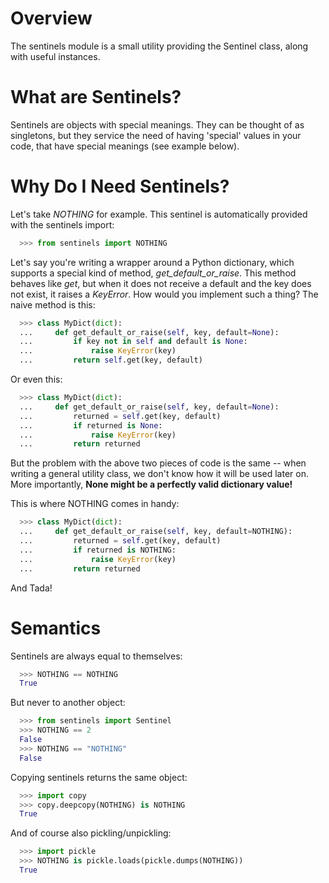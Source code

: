 # Overview

The sentinels module is a small utility providing the Sentinel class, along with useful instances.

# What are Sentinels?

Sentinels are objects with special meanings. They can be thought of as singletons, but they service the need of having 'special' values in your code, that have special meanings (see example below).

# Why Do I Need Sentinels?

Let's take *NOTHING* for example. This sentinel is automatically provided with the sentinels import:

```python
  >>> from sentinels import NOTHING
```

Let's say you're writing a wrapper around a Python dictionary, which supports a special kind of method, *get_default_or_raise*. This method behaves like *get*, but when it does not receive a default and the key does not exist, it raises a *KeyError*. How would you implement such a thing? The naive method is this:

```python
  >>> class MyDict(dict):
  ...     def get_default_or_raise(self, key, default=None):
  ...         if key not in self and default is None:
  ...             raise KeyError(key)
  ...         return self.get(key, default)
```

Or even this:

```python
  >>> class MyDict(dict):
  ...     def get_default_or_raise(self, key, default=None):
  ...         returned = self.get(key, default)
  ...         if returned is None:
  ...             raise KeyError(key)
  ...         return returned
```

But the problem with the above two pieces of code is the same -- when writing a general utility class, we don't know how it will be used later on. More importantly, **None might be a perfectly valid dictionary value!**

This is where NOTHING comes in handy:

```python
  >>> class MyDict(dict):
  ...     def get_default_or_raise(self, key, default=NOTHING):
  ...         returned = self.get(key, default)
  ...         if returned is NOTHING:
  ...             raise KeyError(key)
  ...         return returned
```

And Tada!

# Semantics

Sentinels are always equal to themselves:

```python
  >>> NOTHING == NOTHING
  True
```

But never to another object:

```python
  >>> from sentinels import Sentinel
  >>> NOTHING == 2
  False
  >>> NOTHING == "NOTHING"
  False
```

Copying sentinels returns the same object:

```python
  >>> import copy
  >>> copy.deepcopy(NOTHING) is NOTHING
  True
```

And of course also pickling/unpickling:

```python
  >>> import pickle
  >>> NOTHING is pickle.loads(pickle.dumps(NOTHING))
  True
```